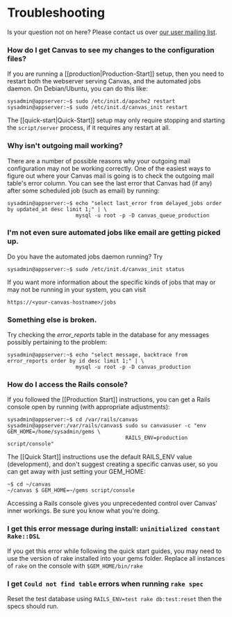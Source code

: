 Troubleshooting
==========

Is your question not on here? Please contact us over [our user mailing list](http://groups.google.com/group/canvas-lms-users).

### How do I get Canvas to see my changes to the configuration files?

If you are running a [[production|Production-Start]] setup, then you need to restart both the webserver serving Canvas, and the automated jobs daemon. On Debian/Ubuntu, you can do this like:

```
sysadmin@appserver:~$ sudo /etc/init.d/apache2 restart
sysadmin@appserver:~$ sudo /etc/init.d/canvas_init restart
```

The [[quick-start|Quick-Start]] setup may only require stopping and starting the `script/server` process, if it requires any restart at all.

### Why isn't outgoing mail working?

There are a number of possible reasons why your outgoing mail configuration may not be working correctly. One of the easiest ways to figure out where your Canvas mail is going is to check the outgoing mail table's error column. You can see the last error that Canvas had (if any) after some scheduled job (such as email) by running:

```
sysadmin@appserver:~$ echo "select last_error from delayed_jobs order by updated_at desc limit 1;" | \
                      mysql -u root -p -D canvas_queue_production
```

### I'm not even sure automated jobs like email are getting picked up.

Do you have the automated jobs daemon running? Try

```
sysadmin@appserver:~$ sudo /etc/init.d/canvas_init status
```

If you want more information about the specific kinds of jobs that may or may not be running in your system, you can visit

```
https://<your-canvas-hostname>/jobs
```

### Something else is broken.

Try checking the *error_reports* table in the database for any messages possibly pertaining to the problem:

```
sysadmin@appserver:~$ echo "select message, backtrace from error_reports order by id desc limit 1;" | \
                      mysql -u root -p -D canvas_production
```

### How do I access the Rails console?

If you followed the [[Production Start]] instructions, you can get a Rails console open by running (with appropriate adjustments):

```
sysadmin@appserver:~$ cd /var/rails/canvas
sysadmin@appserver:/var/rails/canvas$ sudo su canvasuser -c "env GEM_HOME=/home/sysadmin/gems \
                                      RAILS_ENV=production script/console"
```

The [[Quick Start]] instructions use the default RAILS_ENV value (development), and don't suggest creating a specific canvas user, so you can get away with just setting your GEM_HOME:

```
~$ cd ~/canvas
~/canvas $ GEM_HOME=~/gems script/console
```

Accessing a Rails console gives you unprecedented control over Canvas' inner workings. Be sure you know what you're doing.

### I get this error message during install: `uninitialized constant Rake::DSL`

If you get this error while following the quick start guides, you may need to use the version of rake installed into your gems folder. Replace all instances of `rake` on the console with `$GEM_HOME/bin/rake`

### I get `Could not find table` errors when running `rake spec`

Reset the test database using `RAILS_ENV=test rake db:test:reset` then the specs should run.